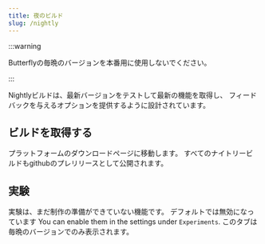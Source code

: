```yaml
---
title: 夜のビルド
slug: /nightly
---
```


:::warning

Butterflyの毎晩のバージョンを本番用に使用しないでください。

:::

Nightlyビルドは、最新バージョンをテストして最新の機能を取得し、 フィードバックを与えるオプションを提供するように設計されています。

## ビルドを取得する

プラットフォームのダウンロードページに移動します。
すべてのナイトリービルドもgithubのプレリリースとして公開されます。

## 実験

実験は、まだ制作の準備ができていない機能です。
デフォルトでは無効になっています You can enable them in the settings under `Experiments`.
このタブは毎晩のバージョンでのみ表示されます。
